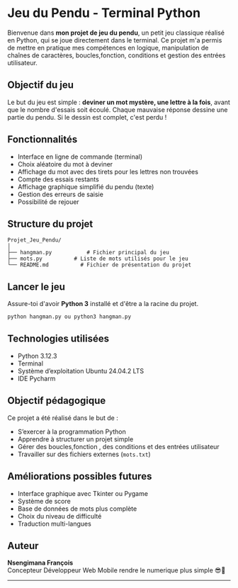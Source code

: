 #  Jeu du Pendu - Terminal Python

Bienvenue dans **mon projet de jeu du pendu**, un petit jeu classique réalisé en Python, qui se joue directement dans le terminal. Ce projet m'a permis de mettre en pratique mes compétences en logique, manipulation de chaînes de caractères, boucles,fonction, conditions et gestion des entrées utilisateur.

##  Objectif du jeu

Le but du jeu est simple : **deviner un mot mystère, une lettre à la fois**, avant que le nombre d'essais soit écoulé. Chaque mauvaise réponse dessine une partie du pendu. Si le dessin est complet, c'est perdu !

##  Fonctionnalités

-  Interface en ligne de commande (terminal)
-  Choix aléatoire du mot à deviner
-  Affichage du mot avec des tirets pour les lettres non trouvées
-  Compte des essais restants
-  Affichage graphique simplifié du pendu (texte)
-  Gestion des erreurs de saisie
-  Possibilité de rejouer


##  Structure du projet

```
Projet_Jeu_Pendu/
│
├── hangman.py           # Fichier principal du jeu
├── mots.py          # Liste de mots utilisés pour le jeu
└── README.md          # Fichier de présentation du projet
```

##  Lancer le jeu

Assure-toi d'avoir **Python 3** installé et d'être  a la racine du projet.


```bash
python hangman.py ou python3 hangman.py
```

##  Technologies utilisées

- Python 3.12.3
- Terminal 
- Système d’exploitation  Ubuntu 24.04.2 LTS
- IDE Pycharm

##  Objectif pédagogique

Ce projet a été réalisé dans le but de :
- S’exercer à la programmation Python
- Apprendre à structurer un projet simple
- Gérer des boucles,fonction , des conditions et des entrées utilisateur
- Travailler sur des fichiers externes (`mots.txt`)

##  Améliorations possibles futures

- Interface graphique avec Tkinter ou Pygame
- Système de score
- Base de données de mots plus complète
- Choix du niveau de difficulté
- Traduction multi-langues

##  Auteur

**Nsengimana François**  
Concepteur Développeur Web Mobile rendre le numerique plus simple 😎🌱

---
